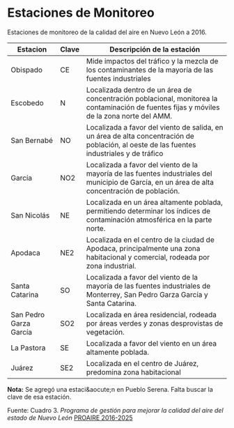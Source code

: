 # Estaciones de Monitoreo

Estaciones de monitoreo de la calidad del aire en Nuevo Le&oacute;n a 2016. 

| Estacion | Clave | Descripci&oacute;n de la estaci&oacute;n
| -------- | ----- | ---------------------------------------- |
| Obispado |  CE | Mide impactos del tráfico y la mezcla de los contaminantes de la mayoría de las fuentes industriales |
| Escobedo |  N | Localizada dentro de un área de concentración poblacional, monitorea la contaminación de fuentes fijas y móviles de la zona norte del AMM. |
| San Bernabé |  NO | Localizada a favor del viento de salida, en un área de alta concentración de población, al oeste de las fuentes industriales y de tráfico |
| García |  NO2 | Localizada a favor del viento de la mayoría de las fuentes industriales del municipio de García, en un área de alta concentración de población. |
| San Nicolás |  NE | Localizada en un área altamente poblada, permitiendo determinar los índices de contaminación atmosférica en la parte norte. |
| Apodaca  |  NE2 | Localizada en el centro de la ciudad de Apodaca, principalmente una zona habitacional y comercial, rodeada por zona industrial. |
| Santa Catarina |  SO | Localizada a favor del viento de la mayoría de las fuentes industriales de Monterrey, San Pedro Garza García y Santa Catarina. |
| San Pedro Garza García |  SO2 | Localizada en área residencial, rodeada por áreas verdes y zonas desprovistas de vegetación. |
| La Pastora |  SE | Localizada a favor del viento en un área altamente poblada. |
| Juárez |  SE2 | Localizada en el  centro de Juárez, predomina zona habitacional |


**Nota:** Se agreg&oacute; una estaci&aocute;n en Pueblo Serena. Falta buscar la clave de esa estaci&oacute;n.


Fuente: Cuadro 3. _Programa de gesti&oacute;n para mejorar la calidad del aire del estado de Nuevo Le&oacute;n_ [PROAIRE 2016-2025](https://www.gob.mx/cms/uploads/attachment/file/250974/ProAire_Nuevo_Leon.pdf)

